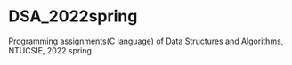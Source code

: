 # DSA_2022spring
Programming assignments(C language) of Data Structures and Algorithms, NTUCSIE, 2022 spring.

